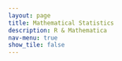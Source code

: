 ```yaml
---
layout: page
title: Mathematical Statistics
description: R & Mathematica
nav-menu: true
show_tile: false
---
```


